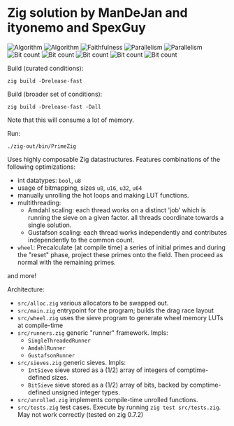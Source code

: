 # Zig solution by ManDeJan and ityonemo and SpexGuy

![Algorithm](https://img.shields.io/badge/Algorithm-base-green)
![Algorithm](https://img.shields.io/badge/Algorithm-wheel-yellowgreen)
![Faithfulness](https://img.shields.io/badge/Faithful-yes-green)
![Parallelism](https://img.shields.io/badge/Parallel-no-green)
![Parallelism](https://img.shields.io/badge/Parallel-yes-green)
![Bit count](https://img.shields.io/badge/Bits-1-green)
![Bit count](https://img.shields.io/badge/Bits-8-yellowgreen)
![Bit count](https://img.shields.io/badge/Bits-16-yellowgreen)
![Bit count](https://img.shields.io/badge/Bits-32-yellowgreen)
![Bit count](https://img.shields.io/badge/Bits-64-yellowgreen)

Build (curated conditions):

```
zig build -Drelease-fast
```

Build (broader set of conditions):

```
zig build -Drelease-fast -Dall
```

Note that this will consume a lot of memory.

Run:

```
./zig-out/bin/PrimeZig
```

Uses highly composable Zig datastructures.
Features combinations of the following optimizations:

- int datatypes: `bool`, `u8`
- usage of bitmapping, sizes `u8`, `u16`, `u32`, `u64`
- manually unrolling the hot loops and making LUT functions.
- multithreading:
  - Amdahl scaling: each thread works on a distinct 'job' which is running the sieve on a given factor.
    all threads coordinate towards a single solution.
  - Gustafson scaling:  each thread works independently and contributes independently to the common count.
- `wheel`:  Precalculate (at compile time) a series of initial primes and during the "reset" phase, project
     these primes onto the field.  Then proceed as normal with the remaining primes.

and more!

Architecture:

- `src/alloc.zig` various allocators to be swapped out.
- `src/main.zig` entrypoint for the program; builds the drag race layout
- `src/wheel.zig` uses the sieve program to generate wheel memory LUTs at compile-time
- `src/runners.zig` generic "runner" framework.  Impls:
  - `SingleThreadedRunner`
  - `AmdahlRunner`
  - `GustafsonRunner`
- `src/sieves.zig` generic sieves.  Impls:
  - `IntSieve` sieve stored as a (1/2) array of integers of comptime-defined sizes.
  - `BitSieve` sieve stored as a (1/2) array of bits, backed by comptime-defined unsigned integer types.
- `src/unrolled.zig` implements compile-time unrolled functions.
- `src/tests.zig` test cases.  Execute by running `zig test src/tests.zig`.  May not work correctly
  (tested on zig 0.7.2)